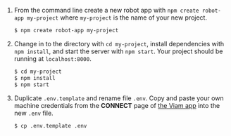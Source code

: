 1. From the command line create a new robot app with `npm create robot-app my-project` where `my-project` is the name of your new project. 
    ```bash
    $ npm create robot-app my-project
    ```
1. Change in to the directory with `cd my-project`, install dependencies with `npm install`, and start the server with `npm start`. Your project should be running at `localhost:8000`.
    ```bash
    $ cd my-project
    $ npm install
    $ npm start
    ```
1. Duplicate `.env.template` and rename file `.env`. Copy and paste your own machine credentials from the **CONNECT** page of [the Viam app](https://app.viam.com/robots) into the new `.env` file.
    ```bash
    $ cp .env.template .env
    ```